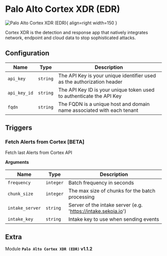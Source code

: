 # Palo Alto Cortex XDR (EDR)

![Palo Alto Cortex XDR (EDR)](/assets/playbooks/library/palo-alto-cortex-xdr-edr.png){ align=right width=150 }

Cortex XDR is the detection and response app that natively integrates network, endpoint and cloud data to stop sophisticated attacks.

## Configuration

| Name      |  Type   |  Description  |
| --------- | ------- | --------------------------- |
| `api_key` | `string` | The API Key is your unique identifier used as the authorization header |
| `api_key_id` | `string` | The API Key ID is your unique token used to authenticate the API Key |
| `fqdn` | `string` | The FQDN is a unique host and domain name associated with each tenant |

## Triggers

### Fetch Alerts from Cortex [BETA]

Fetch last Alerts from Cortex API

**Arguments**

| Name      |  Type   |  Description  |
| --------- | ------- | --------------------------- |
| `frequency` | `integer` | Batch frequency in seconds |
| `chunk_size` | `integer` | The max size of chunks for the batch processing |
| `intake_server` | `string` | Server of the intake server (e.g. 'https://intake.sekoia.io') |
| `intake_key` | `string` | Intake key to use when sending events |


## Extra

Module **`Palo Alto Cortex XDR (EDR)` v1.1.2**